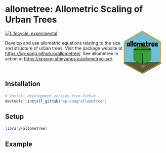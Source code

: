 
<!-- README.md is generated from README.Rmd. Please edit that file -->

# allometree: Allometric Scaling of Urban Trees

<a href='https://xp-song.github.io/allometree/'><img src='logo.png' align="right" height="139" /></a>

<!-- badges: start -->

[![Lifecycle:
experimental](https://img.shields.io/badge/lifecycle-experimental-orange.svg)](https://www.tidyverse.org/lifecycle/#experimental)

<!-- badges: end -->

Develop and use allometric equations relating to the size and structure
of urban trees. Visit the package website at
<https://xp-song.github.io/allometree/>. See allometree in action at
<https://xpsong.shinyapps.io/allometree-sg/>.

 

## Installation

``` r
# Install development version from GitHub
devtools::install_github("xp-song/allometree")
```

## Setup

``` r
library(allometree)
```

## Example
